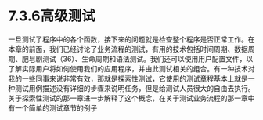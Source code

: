 # 7.3.6高级测试

一旦测试了程序中的各个函数，接下来的问题就是检查整个程序是否正常工作。在本章的前面，我们已经讨论了业务流程的测试，有用的技术包括时间周期、数据周期、肥皂剧测试（36）、生命周期和语法测试。我们还可以使用用户配置文件，以了解实际用户将如何使用我们的应用程序，并由此测试相关的组合。有一种技术对我的一些同事来说非常有效，那就是探索性测试，它使用的测试章程基本上就是一种测试用例描述没有详细的步骤来说明任务，但是给测试人员很大的自由去执行。关于探索性测试的那一章进一步解释了这个概念，在关于测试业务流程的那一章中有一个简单的测试章节的例子